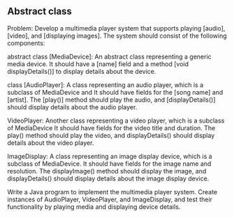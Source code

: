 ## Abstract class
Problem: Develop a multimedia player system that supports playing [audio], [video], and [displaying images]. The system should consist of the following components:

abstract class [MediaDevice]: An abstract class representing a generic media device. It should have a [name] field and a method [void displayDetails()] to display details about the device.

class [AudioPlayer]: A class representing an audio player, which is a subclass of MediaDevice and It should have fields for the [song name] and [artist]. The [play()] method should play the audio, and [displayDetails()] should display details about the audio player.

VideoPlayer: Another class representing a video player, which is a subclass of MediaDevice It should have fields for the video title and duration. The play() method should play the video, and displayDetails() should display details about the video player.

ImageDisplay: A class representing an image display device, which is a subclass of MediaDevice. It should have fields for the image name and resolution. The displayImage() method should display the image, and displayDetails() should display details about the image display device.

Write a Java program to implement the multimedia player system. Create instances of AudioPlayer, VideoPlayer, and ImageDisplay, and test their functionality by playing media and displaying device details.